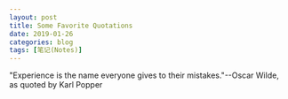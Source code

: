 ```yaml
---
layout: post
title: Some Favorite Quotations
date: 2019-01-26
categories: blog
tags: [笔记(Notes)]
---
```


"Experience is the name everyone gives to their mistakes."--Oscar Wilde, as quoted by Karl Popper
